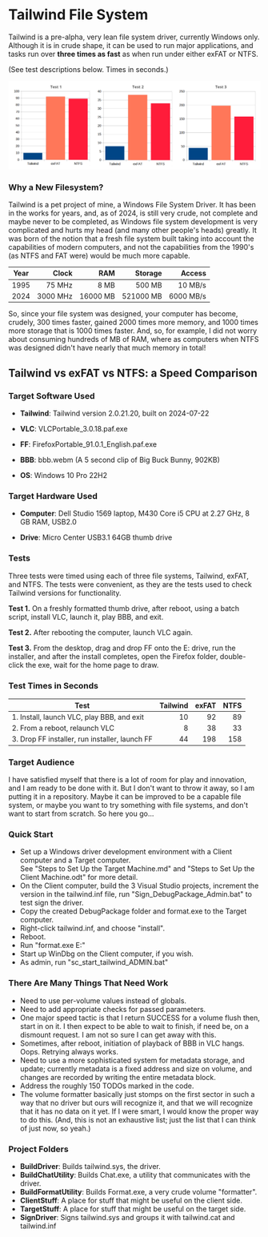 # Tailwind File System

Tailwind is a pre-alpha, very lean file system driver, currently Windows
only. Although it is in crude shape, it can be used to run major applications, and tasks run over **three times as fast** as when run under either exFAT or NTFS.

(See test descriptions below. Times in seconds.)

![](./2024-07-23_graphs.png)

### Why a New Filesystem?

Tailwind is a pet project of mine, a Windows File System Driver. It has
been in the works for years, and, as of 2024, is still very crude, not
complete and maybe never to be completed, as Windows file system
development is very complicated and hurts my head (and many other people's heads) greatly. It was born of the notion that a fresh file system built taking into account the capabilities of modern computers, and not the capabilities from the 1990's (as NTFS and FAT were) would be much more capable.

| Year | Clock    | RAM      | Storage   | Access    |
|:----:| --------:| --------:| ---------:| ---------:|
| 1995 | 75 MHz   | 8 MB     | 500 MB    | 10 MB/s   |
| 2024 | 3000 MHz | 16000 MB | 521000 MB | 6000 MB/s |

So, since your file system was designed, your computer has become, crudely, 300 times faster, gained 2000 times more memory, and 1000 times more storage that is 1000 times faster. And, so, for example, I did not worry about consuming hundreds of MB of RAM, where as computers when NTFS was designed didn't have nearly that much memory in total!

## Tailwind vs exFAT vs NTFS: a Speed Comparison

### Target Software Used

- **Tailwind**: Tailwind version 2.0.21.20, built on 2024-07-22

- **VLC**: VLCPortable_3.0.18.paf.exe

- **FF**: FirefoxPortable_91.0.1_English.paf.exe

- **BBB**: bbb.webm (A 5 second clip of Big Buck Bunny, 902KB)

- **OS**: Windows 10 Pro 22H2

### Target Hardware Used

- **Computer**: Dell Studio 1569 laptop, M430 Core i5 CPU at 2.27 GHz, 8 GB RAM, USB2.0

- **Drive**: Micro Center USB3.1 64GB thumb drive

### Tests

Three tests were timed using each of three file systems, Tailwind,
exFAT, and NTFS. The tests were convenient, as they are the tests used
to check Tailwind versions for functionality.

**Test 1.** On a freshly formatted thumb drive, after reboot, using a
batch script, install VLC, launch it, play BBB, and exit.

**Test 2.** After rebooting the computer, launch VLC again.

**Test 3.** From the desktop, drag and drop FF onto the E: drive, run
the installer, and after the install completes, open the Firefox folder,
double-click the exe, wait for the home page to draw.

### Test Times in Seconds

| Test                                           | Tailwind | exFAT | NTFS |
| ---------------------------------------------- | --------:| -----:| ----:|
| 1. Install, launch VLC, play BBB, and exit     | 10       | 92    | 89   |
| 2. From a reboot, relaunch VLC                 | 8        | 38    | 33   |
| 3. Drop FF installer, run installer, launch FF | 44       | 198   | 158  |

### Target Audience

I have satisfied myself that there is a lot of room for play and innovation, and I am ready to be done with it. But I don't want to throw it away, so I am putting it in a repository. Maybe it can be improved to be a capable file system, or maybe you want to try something with file systems, and don't want to start from scratch.  So here you go\...

### Quick Start

- Set up a Windows driver development environment with a Client computer and a Target computer.  
  See "Steps to Set Up the Target Machine.md" and "Steps to Set Up the Client Machine.odt" for more detail.
- On the Client computer, build the 3 Visual Studio projects, increment the version in the tailwind.inf file, run "Sign_DebugPackage_Admin.bat" to test sign the driver.
- Copy the created DebugPackage folder and format.exe to the Target computer.
- Right-click tailwind.inf, and choose "install".
- Reboot.
- Run "format.exe E:"
- Start up WinDbg on the Client computer, if you wish.
- As admin, run "sc_start_tailwind_ADMIN.bat"

### There Are Many Things That Need Work

- Need to use per-volume values instead of globals.
- Need to add appropriate checks for passed parameters.
- One major speed tactic is that I return SUCCESS for a volume flush then, start in on it. I then expect to be able to wait to finish, if need be, on a dismount request. I am not so sure I can get away with this.
- Sometimes, after reboot, initiation of playback of BBB in VLC hangs. Oops. Retrying always works.
- Need to use a more sophisticated system for metadata storage, and update; currently metadata is a fixed address and size on volume, and changes are recorded by writing the entire metadata block.
- Address the roughly 150 TODOs marked in the code.
- The volume formatter basically just stomps on the first sector in such a way that no driver but ours will recognize it, and that we will recognize that it has no data on it yet. If I were smart, I would know the proper way to do this.
  (And, this is not an exhaustive list; just the list that I can think of just now, so yeah.)

### Project Folders

- **BuildDriver**: Builds tailwind.sys, the driver.
- **BuildChatUtility**: Builds Chat.exe, a utility that communicates with the driver.
- **BuildFormatUtility**: Builds Format.exe, a very crude volume "formatter".
- **ClientStuff**: A place for stuff that might be useful on the client side.
- **TargetStuff**: A place for stuff that might be useful on the target side.
- **SignDriver**: Signs tailwind.sys and groups it with tailwind.cat and tailwind.inf
